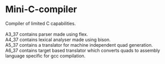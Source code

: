 # Mini-C-compiler
Compiler of limited C capabilities.<br><br>
A3_37 contains parser made using flex.<br>
A4_37 contains lexical analyser made using bison.<br>
A5_37 contains a translator for machine independent quad generation.<br>
A6_37 contains target based translator which converts quads to assembly language specific for gcc compilation.<br>
